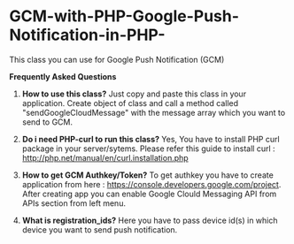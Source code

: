 # GCM-with-PHP-Google-Push-Notification-in-PHP-
This class you can use for Google Push Notification (GCM)


**Frequently Asked Questions**

1. **How to use this class?**
	Just copy and paste this class in your application. Create object of class and call a method called "sendGoogleCloudMessage" with the message array which you want to send to GCM.

2. **Do i need PHP-curl to run this class?**
	Yes, You have to install PHP curl package in your server/sytems. Please refer this guide to install curl : http://php.net/manual/en/curl.installation.php

3. **How to get GCM Authkey/Token?**
	To get authkey you have to create application from here : https://console.developers.google.com/project. After creating app you can enable Google Clould Messaging API from APIs section from left menu.

4. **What is registration_ids?**
	Here you have to pass device id(s) in which device you want to send push notification.
